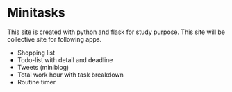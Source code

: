 Minitasks
======
This site is created with python and flask for study purpose.
This site will be collective site for following apps. 
 - Shopping list
 - Todo-list with detail and deadline
 - Tweets (miniblog)
 - Total work hour with task breakdown
 - Routine timer 